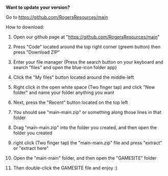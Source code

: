    **Want to update your version?**

Go to https://github.com/RogersResources/main

How to download:

1) Open our github page at "https://github.com/RogersResources/main"

2) Press "Code" located around the top right corner (greem button) then press "Download ZIP"

3) Enter your file manager (Press the search button on your keyboard and search "files" and open the blue-icon folder app)

4) Click the "My files" button located around the middle-left

5) Right click in the open white space (Two finger tap) and click "New folder" and name your folder anything you want

6) Next, press the "Recent" button located on the top left

7) You should see "main-main.zip" or something along those lines in that folder

8) Drag "main-main.zip" into the folder you created, and then open the folder you created

9) right click (Two finger tap) the "main-main.zip" file and press "extract" or "extract here"

10) Open the "main-main" folder, and then open the "GAMESITE" folder

11) Then double-click the GAMESITE file and enjoy :)
